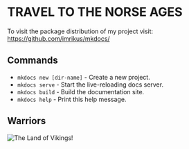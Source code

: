# TRAVEL TO THE NORSE AGES

To visit the package distribution of my project visit: https://github.com/imrikus/mkdocs/

## Commands

* `mkdocs new [dir-name]` - Create a new project.
* `mkdocs serve` - Start the live-reloading docs server.
* `mkdocs build` - Build the documentation site.
* `mkdocs help` - Print this help message.

## Warriors

![The Land of Vikings!](/img/vikingr2.jpg "Norse Lands")
